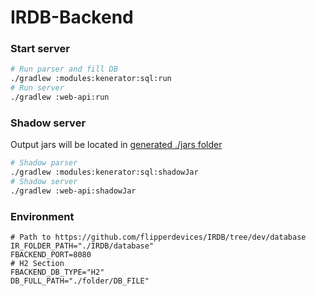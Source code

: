 # IRDB-Backend

### Start server

```bash
# Run parser and fill DB
./gradlew :modules:kenerator:sql:run
# Run server
./gradlew :web-api:run
```

### Shadow server

Output jars will be located in [generated ./jars folder](./jars)

```bash
# Shadow parser
./gradlew :modules:kenerator:sql:shadowJar
# Shadow server
./gradlew :web-api:shadowJar
```

### Environment

```properties
# Path to https://github.com/flipperdevices/IRDB/tree/dev/database
IR_FOLDER_PATH="./IRDB/database"
FBACKEND_PORT=8080
# H2 Section
FBACKEND_DB_TYPE="H2"
DB_FULL_PATH="./folder/DB_FILE"
```